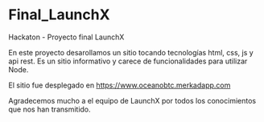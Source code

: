 # Final_LaunchX
Hackaton - Proyecto final LaunchX

En este proyecto desarollamos un sitio tocando tecnologías html, css, js y api rest. Es un sitio informativo y carece de funcionalidades para utilizar Node.

El sitio fue desplegado en https://www.oceanobtc.merkadapp.com 

Agradecemos mucho a el equipo de LaunchX por todos los conocimientos que nos han transmitido.
